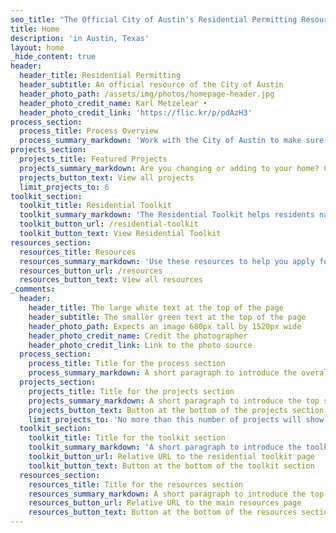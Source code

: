 ```yaml
---
seo_title: "The Official City of Austin's Residential Permitting Resource"
title: Home
description: 'in Austin, Texas'
layout: home
_hide_content: true
header:
  header_title: Residential Permitting
  header_subtitle: An official resource of the City of Austin
  header_photo_path: /assets/img/photos/homepage-header.jpg
  header_photo_credit_name: Karl Metzelear •
  header_photo_credit_link: 'https://flic.kr/p/pdAzH3'
process_section:
  process_title: Process Overview
  process_summary_markdown: 'Work with the City of Austin to make sure your next building or renovation project is safe, sustainable, and permitted. There are five key steps to getting a permit. For more information, [check out our general process page](/projects/general-process/).'
projects_section:
  projects_title: Featured Projects
  projects_summary_markdown: Are you changing or adding to your home? Check out these detailed permitting guides of common Austin residential projects.
  projects_button_text: View all projects
  limit_projects_to: 6
toolkit_section:
  toolkit_title: Residential Toolkit
  toolkit_summary_markdown: 'The Residential Toolkit helps residents navigate the permitting process. Use the toolkit to find details about specific city processes, your property or applications.'
  toolkit_button_url: /residential-toolkit
  toolkit_button_text: View Residential Toolkit
resources_section:
  resources_title: Resources
  resources_summary_markdown: 'Use these resources to help you apply for a permit.&nbsp;'
  resources_button_url: /resources
  resources_button_text: View all resources
_comments:
  header:
    header_title: The large white text at the top of the page
    header_subtitle: The smaller green text at the top of the page
    header_photo_path: Expects an image 680px tall by 1520px wide
    header_photo_credit_name: Credit the photographer
    header_photo_credit_link: Link to the photo source
  process_section:
    process_title: Title for the process section
    process_summary_markdown: A short paragraph to introduce the overall process.
  projects_section:
    projects_title: Title for the projects section
    projects_summary_markdown: A short paragraph to introduce the top set of projects
    projects_button_text: Button at the bottom of the projects section
    limit_projects_to: 'No more than this number of projects will show on the homepage. Note that the "General Process" projects is automatically hidden from the homepage.'
  toolkit_section:
    toolkit_title: Title for the toolkit section
    toolkit_summary_markdown: 'A short paragraph to introduce the toolkit, Only the top 3 will be displayed'
    toolkit_button_url: Relative URL to the residential toolkit page
    toolkit_button_text: Button at the bottom of the toolkit section
  resources_section:
    resources_title: Title for the resources section
    resources_summary_markdown: A short paragraph to introduce the top resources. Only the top 6 will be displayed.
    resources_button_url: Relative URL to the main resources page
    resources_button_text: Button at the bottom of the resources section
---
```

